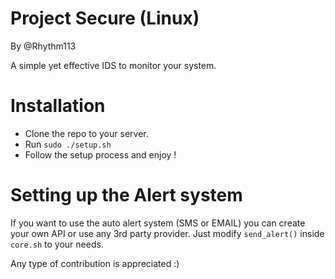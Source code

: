 # Project Secure (Linux)    
By @Rhythm113     

A simple yet effective IDS to monitor your system. 

# Installation
 - Clone the repo to your server.
 - Run `sudo ./setup.sh`
 - Follow the setup process and enjoy !

# Setting up the Alert system
If you want to use the auto alert system (SMS or EMAIL) you can create your own API or use any 3rd party provider.
Just modify `send_alert()` inside `core.sh` to your needs.

Any type of contribution is appreciated :)
